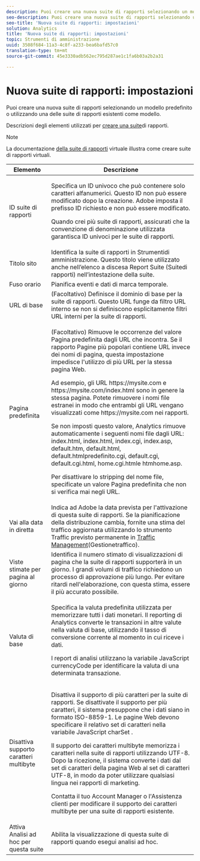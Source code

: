 ```yaml
---
description: Puoi creare una nuova suite di rapporti selezionando un modello predefinito o utilizzando una delle suite di rapporti esistenti come modello.
seo-description: Puoi creare una nuova suite di rapporti selezionando un modello predefinito o utilizzando una delle suite di rapporti esistenti come modello.
seo-title: 'Nuova suite di rapporti: impostazioni'
solution: Analytics
title: 'Nuova suite di rapporti: impostazioni'
topic: Strumenti di amministrazione
uuid: 3508f684-11a3-4c8f-a233-bea6bafd57c0
translation-type: tm+mt
source-git-commit: 45e3330adb562ec795d287ae1c1fa6b03a2b2a31

---
```



# Nuova suite di rapporti: impostazioni

Puoi creare una nuova suite di rapporti selezionando un modello predefinito o utilizzando una delle suite di rapporti esistenti come modello.

Descrizioni degli elementi utilizzati per [creare una suite](/help/admin/c-manage-report-suites/c-new-report-suite/t-create-a-report-suite.md)di rapporti.

>[!NOTE]
>
>La documentazione [della suite di rapporti](/help/components/vrs/c-workflow-vrs/vrs-create.md) virtuale illustra come creare suite di rapporti virtuali.

<table id="table_F739FBD8DB8D409E916F12F61C5953D0"> 
 <thead> 
  <tr> 
   <th colname="col1" class="entry"> Elemento </th> 
   <th colname="col2" class="entry"> Descrizione </th> 
  </tr> 
 </thead>
 <tbody> 
  <tr> 
   <td colname="col1"> <span class="wintitle"> ID suite di rapporti </span> </td> 
   <td colname="col2"> <p>Specifica un ID univoco che può contenere solo caratteri alfanumerici. Questo ID non può essere modificato dopo la creazione. Adobe imposta il prefisso ID richiesto e non può essere modificato. </p> <p>Quando crei più suite di rapporti, assicurati che la convenzione di denominazione utilizzata garantisca ID univoci per le suite di rapporti. </p> </td> 
  </tr> 
  <tr> 
   <td colname="col1"> <span class="wintitle"> Titolo sito</span> </td> 
   <td colname="col2">Identifica la suite di rapporti in <span class="wintitle"> Strumenti</span>di amministrazione. Questo titolo viene utilizzato anche nell’elenco a discesa <span class="wintitle"> Report Suite</span> (Suitedi rapporti) nell’intestazione della suite. </td> 
  </tr> 
  <tr> 
   <td colname="col1"> <span class="wintitle"> Fuso orario</span> </td> 
   <td colname="col2"> Pianifica eventi e dati di marca temporale. </td> 
  </tr> 
  <tr> 
   <td colname="col1"> <span class="wintitle"> URL di base</span> </td> 
   <td colname="col2"> (Facoltativo) Definisce il dominio di base per la suite di rapporti. Questo URL funge da filtro URL interno se non si definiscono esplicitamente filtri URL interni per la suite di rapporti. </td> 
  </tr> 
  <tr> 
   <td colname="col1"> <span class="wintitle"> Pagina predefinita</span> </td> 
   <td colname="col2"> <p>(Facoltativo) Rimuove le occorrenze del valore Pagina <span class="wintitle"></span> predefinita dagli URL che incontra. Se il rapporto Pagine <span class="wintitle"></span> più popolari contiene URL invece dei nomi di pagina, questa impostazione impedisce l'utilizzo di più URL per la stessa pagina Web. </p> <p>Ad esempio, gli URL<span class="filepath"> https://mysite.com</span> e <span class="filepath"> https://mysite.com/index.html</span> sono in genere la stessa pagina. Potete rimuovere i nomi file estranei in modo che entrambi gli URL vengano visualizzati come <span class="filepath"> https://mysite.com</span> nei rapporti. </p> <p>Se non imposti questo valore, Analytics rimuove automaticamente i seguenti nomi file dagli URL: <span class="filepath"> index.html</span>, <span class="filepath"> index.html</span>, <span class="filepath"> index.cgi</span>, <span class="filepath"> index.asp</span>, <span class="filepath"> default.htm</span><span class="filepath"></span><span class="filepath"></span><span class="filepath"></span><span class="filepath"></span><span class="filepath"></span><span class="filepath"></span><span class="filepath"></span>, default.html, default.htmlpredefinito.cgi, default.cgi, default.cgi.html, home.cgi.htmle htmhome.asp. </p> <p>Per disattivare lo stripping del nome file, specificate un valore Pagina predefinita che non si verifica mai negli URL. </p> </td> 
  </tr> 
  <tr> 
   <td colname="col1"> <p>Vai alla data in diretta </p> </td> 
   <td colname="col2">Indica ad Adobe la data prevista per l'attivazione di questa suite di rapporti. Se la pianificazione della distribuzione cambia, fornite una stima del traffico aggiornata utilizzando lo strumento <span class="wintitle"> Traffic</span> previsto permanente in <a href="/help/admin/c-traffic-management/traffic-management.md" format="dita" scope="local"> Traffic Management</a>(Gestionetraffico). </td> 
  </tr> 
  <tr> 
   <td colname="col1"> <span class="wintitle"> Viste stimate per pagina al giorno</span> </td> 
   <td colname="col2"> Identifica il numero stimato di visualizzazioni di pagina che la suite di rapporti supporterà in un giorno. I grandi volumi di traffico richiedono un processo di approvazione più lungo. Per evitare ritardi nell'elaborazione, con questa stima, essere il più accurato possibile. </td> 
  </tr> 
  <tr> 
   <td colname="col1"> <span class="wintitle"> Valuta di base</span> </td> 
   <td colname="col2"> <p>Specifica la valuta predefinita utilizzata per memorizzare tutti i dati monetari. Il reporting di Analytics converte le transazioni in altre valute nella valuta di base, utilizzando il tasso di conversione corrente al momento in cui riceve i dati. </p> <p> I report di analisi utilizzano la variabile JavaScript <span class="varname"> currencyCode</span> per identificare la valuta di una determinata transazione. </p> </td> 
  </tr> 
  <tr> 
   <td colname="col1"> <span class="wintitle"> Disattiva supporto caratteri multibyte </span> </td> 
   <td colname="col2"> <p>Disattiva il supporto di più caratteri per la suite di rapporti. Se disattivate il supporto per più caratteri, il sistema presuppone che i dati siano in formato ISO-8859-1. Le pagine Web devono specificare il relativo set di caratteri nella variabile JavaScript <span class="varname"> charSet</span> . </p> <p>Il supporto dei caratteri multibyte memorizza i caratteri nella suite di rapporti utilizzando UTF-8. Dopo la ricezione, il sistema converte i dati dal set di caratteri della pagina Web al set di caratteri UTF-8, in modo da poter utilizzare qualsiasi lingua nei rapporti di marketing. </p> <p>Contatta il tuo Account Manager o l'Assistenza clienti per modificare il supporto dei caratteri multibyte per una suite di rapporti esistente. </p> </td> 
  </tr> 
  <tr> 
   <td colname="col1"> <span class="wintitle"> Attiva Analisi ad hoc per questa suite</span> </td> 
   <td colname="col2"> Abilita la visualizzazione di questa suite di rapporti quando esegui analisi ad hoc. </td> 
  </tr> 
 </tbody> 
</table>

